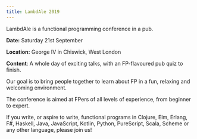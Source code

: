 ```yaml
---
title: LambdAle 2019
---
```


LambdAle is a functional programming conference in a pub.

**Date:** Saturday 21st September

**Location:** George IV in Chiswick, West London

**Content**: A whole day of exciting talks, with an FP-flavoured pub quiz to finish.

Our goal is to bring people together to learn about FP in a fun, relaxing and welcoming environment.

The conference is aimed at FPers of all levels of experience, from beginner to expert.

If you write, or aspire to write, functional programs in Clojure, Elm, Erlang, F#, Haskell, Java, JavaScript, Kotlin, Python, PureScript, Scala, Scheme or any other language, please join us!

